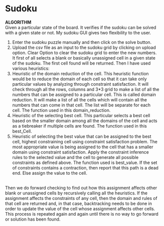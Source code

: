 # Sudoku
<b>ALGORITHM</b></br>
Given a particular state of the board. It verifies if the sudoku can be solved with a given state or not.
My sudoku GUI gives two flexibility to the user. 
1.	Enter the sudoku puzzle manually and then click on the solve button.
2.	Upload the csv file as an input to the sudoku grid by clicking on upload option. 
Clear Option to clear the sudoku grid to enter the new numbers. 
It first of all selects a blank or basically unassigned cell in a given state of the sudoku. The first cell found will be returned. 
Then I have used various heuristics:
1.	Heuristic of the domain reduction of the cell. This heuristic function would be to reduce the domain of each cell so that it can take only particular values by analyzing through constraint satisfaction. It will check through all the rows, columns and 3*3 grid to make a list of all the numbers that can be assigned to a particular cell. This is called domain reduction. It will make a list of all the cells which will contain all the numbers that can come in that cell. The list will be separate for each cell. The function used in this domain_reduction.
2.	Heuristic of the selecting best cell. This particular selects a best cell based on the smaller domain among all the domains of the cell and acts as a tiebreaker if multiple cells are found. The function used in this best_Cell.
3.	Heuristic of selecting the best value that can be assigned to the best cell, highest constraining cell using constraint satisfaction problem. The most appropriate value is being assigned to the cell that has a smaller domain using constraint satisfaction. Apply the constraint inference rules to the selected value and the cell to generate all possible constraints as defined above. The function used is best_value.
If the set of constraints contains a contraction, then report that this path is a dead end. Else assign the value to the cell.
</br>
Then we do forward checking to find out how this assignment affects other blank or unassigned cells by recursively calling all the heuristics. 
If the assignment affects the constraints of any cell, then the domain and rules of that cell are returned and, in that case, backtracking needs to be done in order to update the value of the cell whose assignment affects other cells.
This process is repeated again and again until there is no way to go forward or solution has been found.

